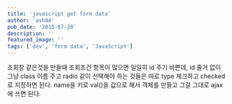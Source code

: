 ```yaml
---
title: 'javascript get form data'
author: 'ash84'
pub_date: '2015-07-20'
description: ''
featured_image: ''
tags: ['dev', 'form data', 'JavaScript']
---
```



<script src="https://gist.github.com/AhnSeongHyun/bcaed31b730c128dd0a0.js"></script>

조회창 같은것을 만들때 조회조건 항목이 많으면 일일히 id 주기 바쁜데, id 줄거 없이 그냥 class 이름 주고 radio 같이 선택해야 하는 것들은 따로 type 체크하고 checked 로 지정하면 된다. name을 키로 val()을 값으로 해서 객체를 만들고 그걸 그대로 ajax 에 쓰면 된다.




